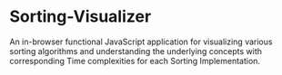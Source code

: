 # Sorting-Visualizer
An in-browser functional JavaScript application for visualizing  various sorting algorithms and understanding the underlying concepts with corresponding Time complexities for each Sorting Implementation.
